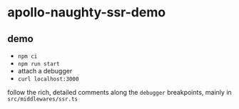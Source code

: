# apollo-naughty-ssr-demo

## demo

- `npm ci`
- `npm run start`
- attach a debugger
- `curl localhost:3000`

follow the rich, detailed comments along the `debugger` breakpoints,
mainly in `src/middlewares/ssr.ts`

